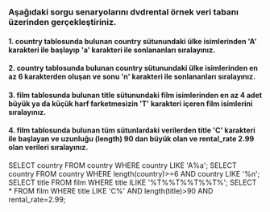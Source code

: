 ### Aşağıdaki sorgu senaryolarını dvdrental örnek veri tabanı üzerinden gerçekleştiriniz.

#### 1. country tablosunda bulunan country sütunundaki ülke isimlerinden 'A' karakteri ile başlayıp 'a' karakteri ile sonlananları sıralayınız.
#### 2. country tablosunda bulunan country sütunundaki ülke isimlerinden en az 6 karakterden oluşan ve sonu 'n' karakteri ile sonlananları sıralayınız.
#### 3. film tablosunda bulunan title sütunundaki film isimlerinden en az 4 adet büyük ya da küçük harf farketmesizin 'T' karakteri içeren film isimlerini sıralayınız.
#### 4. film tablosunda bulunan tüm sütunlardaki verilerden title 'C' karakteri ile başlayan ve uzunluğu (length) 90 dan büyük olan ve rental_rate 2.99 olan verileri sıralayınız.
SELECT country FROM country WHERE country LIKE 'A%a';
SELECT country FROM country WHERE length(country)>=6 AND country LIKE '%n';
SELECT title FROM film WHERE title ILIKE '%T%%T%%T%%T%';
SELECT * FROM film WHERE title LIKE 'C%' AND length(title)>90 AND rental_rate=2.99;
